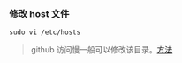 ### 修改 host 文件

```
sudo vi /etc/hosts
```

> github 访问慢一般可以修改该目录。[方法](https://zhuanlan.zhihu.com/p/94521827)